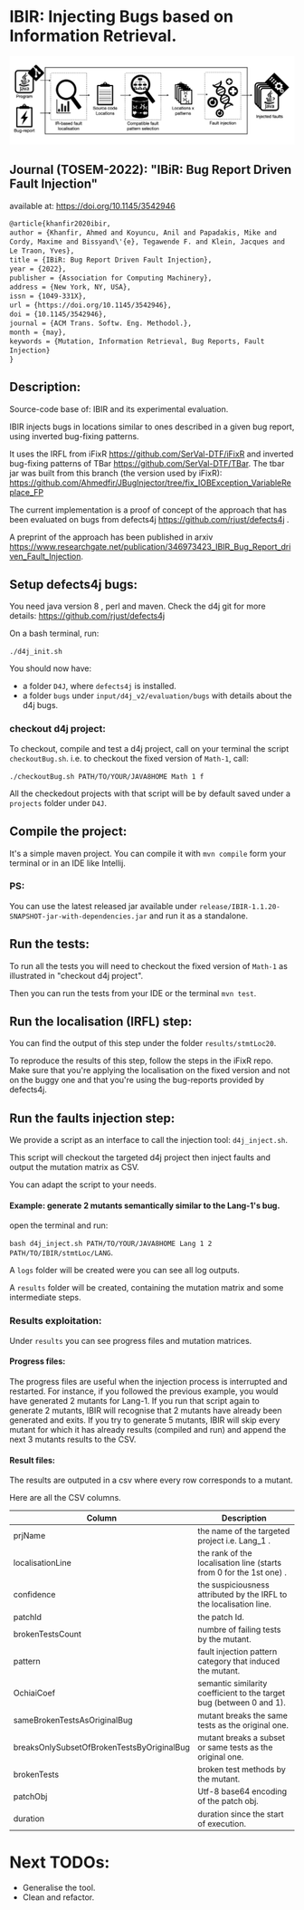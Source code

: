 # IBIR: Injecting Bugs based on Information Retrieval.

![TheiBiRfault injection workflow](ibir-workflow.png)

## Journal (TOSEM-2022): "IBiR: Bug Report Driven Fault Injection" 
available at: https://doi.org/10.1145/3542946

    @article{khanfir2020ibir,
    author = {Khanfir, Ahmed and Koyuncu, Anil and Papadakis, Mike and Cordy, Maxime and Bissyand\'{e}, Tegawende F. and Klein, Jacques and Le Traon, Yves},
    title = {IBiR: Bug Report Driven Fault Injection},
    year = {2022},
    publisher = {Association for Computing Machinery},
    address = {New York, NY, USA},
    issn = {1049-331X},
    url = {https://doi.org/10.1145/3542946},
    doi = {10.1145/3542946},
    journal = {ACM Trans. Softw. Eng. Methodol.},
    month = {may},
    keywords = {Mutation, Information Retrieval, Bug Reports, Fault Injection}
    }

## Description: 

Source-code base of: IBIR and its experimental evaluation.

IBIR injects bugs in locations similar to ones described in a given bug report, using inverted bug-fixing patterns.

It uses the IRFL from iFixR https://github.com/SerVal-DTF/iFixR
and inverted bug-fixing patterns of TBar https://github.com/SerVal-DTF/TBar. The tbar jar was built from this branch (the version used by iFixR): https://github.com/Ahmedfir/JBugInjector/tree/fix_IOBException_VariableReplace_FP 

The current implementation is a proof of concept of the approach that has been evaluated on bugs from defects4j https://github.com/rjust/defects4j .

A preprint of the approach has been published in arxiv https://www.researchgate.net/publication/346973423_IBIR_Bug_Report_driven_Fault_Injection.

## Setup defects4j bugs:

You need java version 8 , perl and maven. Check the d4j git for more details: https://github.com/rjust/defects4j

On a bash terminal, run:

`./d4j_init.sh`

You should now have:
- a folder `D4J`, where `defects4j` is installed.
- a folder `bugs` under `input/d4j_v2/evaluation/bugs` with details about the d4j bugs.

### checkout d4j project:

To checkout, compile and test a d4j project, call on your terminal the script `checkoutBug.sh`. 
i.e. to checkout the fixed version of `Math-1`, call:

`./checkoutBug.sh PATH/TO/YOUR/JAVA8HOME Math 1 f`

All the checkedout projects with that script will be by default saved under a `projects` folder under `D4J`.


## Compile the project:

It's a simple maven project. You can compile it with `mvn compile` form your terminal or in an IDE like Intellij.

### PS: 
You can use the latest released jar 
available under `release/IBIR-1.1.20-SNAPSHOT-jar-with-dependencies.jar` and run it as a standalone.

## Run the tests:

To run all the tests you will need to checkout the fixed version of `Math-1` as illustrated in "checkout d4j project".

Then you can run the tests from your IDE or the terminal `mvn test`.

## Run the localisation (IRFL) step:

You can find the output of this step under the folder `results/stmtLoc20`.

To reproduce the results of this step, follow the steps in the iFixR repo. 
Make sure that you're applying the localisation on the fixed version and not on the buggy one and that you're using the bug-reports provided by defects4j.

## Run the faults injection step:

We provide a script as an interface to call the injection tool: `d4j_inject.sh`.

This script will checkout the targeted d4j project then inject faults and output the mutation matrix as CSV.

You can adapt the script to your needs.

#### Example: generate 2 mutants semantically similar to the Lang-1's bug.

open the terminal and run:

`bash d4j_inject.sh PATH/TO/YOUR/JAVA8HOME Lang 1 2 PATH/TO/IBIR/stmtLoc/LANG`.

A `logs` folder will be created were you can see all log outputs. 

A `results` folder will be created, containing the mutation matrix and some intermediate steps.

### Results exploitation:

Under `results` you can see progress files and mutation matrices. 

#### Progress files:

The progress files are useful when the injection process is interrupted and restarted. 
For instance, if you followed the previous example, you would have generated 2 mutants for Lang-1. 
If you run that script again to generate 2 mutants, IBIR will recognise that 2 mutants have already been generated and exits.
If you try to generate 5 mutants, IBIR will skip every mutant for which it has already results (compiled and run) and append the next 3 mutants results to the CSV. 

#### Result files:

The results are outputed in a csv where every row corresponds to a mutant.

Here are all the CSV columns.


| Column                                     | Description                                                         |
|--------------------------------------------|---------------------------------------------------------------------|
| prjName                                    | the name of the targeted project i.e. Lang_1 .                      |
| localisationLine                           | the rank of the localisation line (starts from 0 for the 1st one) . |
| confidence                                 | the suspiciousness attributed by the IRFL to the localisation line. |
| patchId                                    | the patch Id.                                                       |
| brokenTestsCount                           | numbre of failing tests by the mutant.                              |
| pattern                                    | fault injection pattern category that induced the mutant.           |
| OchiaiCoef                                 | semantic similarity coefficient to the target bug (between 0 and 1).|
| sameBrokenTestsAsOriginalBug               | mutant breaks the same tests as the original one.                   |
| breaksOnlySubsetOfBrokenTestsByOriginalBug | mutant breaks a subset or same tests as the original one.           |
| brokenTests                                | broken test methods by the mutant.                                  |
| patchObj                                   | Utf-8 base64 encoding of the patch obj.                             |
| duration                                   | duration since the start of execution.                              |


# Next TODOs:

- Generalise the tool.
- Clean and refactor.
